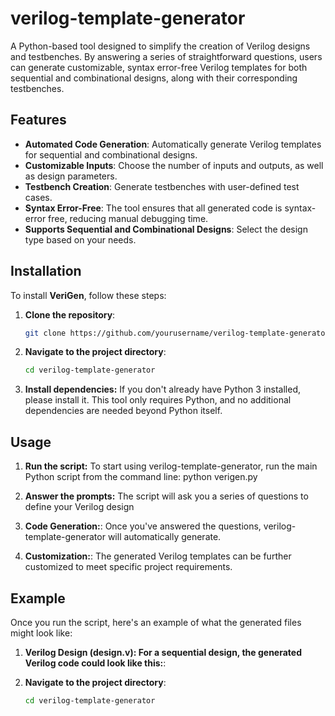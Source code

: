 # verilog-template-generator
A Python-based tool designed to simplify the creation of Verilog designs and testbenches. By answering a series of straightforward questions, users can generate customizable, syntax error-free Verilog templates for both sequential and combinational designs, along with their corresponding testbenches.

## Features

- **Automated Code Generation**: Automatically generate Verilog templates for sequential and combinational designs.
- **Customizable Inputs**: Choose the number of inputs and outputs, as well as design parameters.
- **Testbench Creation**: Generate testbenches with user-defined test cases.
- **Syntax Error-Free**: The tool ensures that all generated code is syntax-error free, reducing manual debugging time.
- **Supports Sequential and Combinational Designs**: Select the design type based on your needs.

## Installation

To install **VeriGen**, follow these steps:

1. **Clone the repository**:
   ```bash
   git clone https://github.com/yourusername/verilog-template-generator.git

2. **Navigate to the project directory**:
   ```bash
   cd verilog-template-generator

3. **Install dependencies:** If you don't already have Python 3 installed, please install it. This tool only requires Python, and no additional dependencies are needed beyond Python itself.

## Usage

1. **Run the script:**
   To start using verilog-template-generator, run the main Python script from the command line:
   python verigen.py
   
2. **Answer the prompts:**
   The script will ask you a series of questions to define your Verilog design


3. **Code Generation:**:
   Once you've answered the questions, verilog-template-generator will automatically generate.

3. **Customization:**:
   The generated Verilog templates can be further customized to meet specific project requirements.

## Example

Once you run the script, here's an example of what the generated files might look like:

1. **Verilog Design (design.v): For a sequential design, the generated Verilog code could look like this:**:



2. **Navigate to the project directory**:
   ```bash
   cd verilog-template-generator
